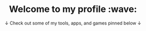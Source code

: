 <h1 align="center">
  Welcome to my profile :wave:
</h1>

<div align="center">
  ↓ Check out some of my tools, apps, and games pinned below ↓
</div>
